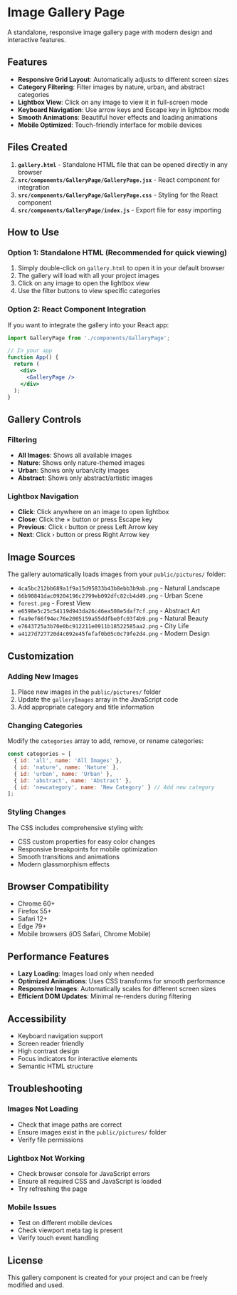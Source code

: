 # Image Gallery Page

A standalone, responsive image gallery page with modern design and interactive features.

## Features

- **Responsive Grid Layout**: Automatically adjusts to different screen sizes
- **Category Filtering**: Filter images by nature, urban, and abstract categories
- **Lightbox View**: Click on any image to view it in full-screen mode
- **Keyboard Navigation**: Use arrow keys and Escape key in lightbox mode
- **Smooth Animations**: Beautiful hover effects and loading animations
- **Mobile Optimized**: Touch-friendly interface for mobile devices

## Files Created

1. **`gallery.html`** - Standalone HTML file that can be opened directly in any browser
2. **`src/components/GalleryPage/GalleryPage.jsx`** - React component for integration
3. **`src/components/GalleryPage/GalleryPage.css`** - Styling for the React component
4. **`src/components/GalleryPage/index.js`** - Export file for easy importing

## How to Use

### Option 1: Standalone HTML (Recommended for quick viewing)

1. Simply double-click on `gallery.html` to open it in your default browser
2. The gallery will load with all your project images
3. Click on any image to open the lightbox view
4. Use the filter buttons to view specific categories

### Option 2: React Component Integration

If you want to integrate the gallery into your React app:

```jsx
import GalleryPage from './components/GalleryPage';

// In your app
function App() {
  return (
    <div>
      <GalleryPage />
    </div>
  );
}
```

## Gallery Controls

### Filtering
- **All Images**: Shows all available images
- **Nature**: Shows only nature-themed images
- **Urban**: Shows only urban/city images  
- **Abstract**: Shows only abstract/artistic images

### Lightbox Navigation
- **Click**: Click anywhere on an image to open lightbox
- **Close**: Click the × button or press Escape key
- **Previous**: Click ‹ button or press Left Arrow key
- **Next**: Click › button or press Right Arrow key

## Image Sources

The gallery automatically loads images from your `public/pictures/` folder:
- `4ca5bc212bb689a1f9a15d95833b43b8ebb3b9ab.png` - Natural Landscape
- `66b90841dac09204196c2799eb092dfc82cb4d49.png` - Urban Scene
- `forest.png` - Forest View
- `e6598e5c25c54119d943da26c46ea508e5daf7cf.png` - Abstract Art
- `fea9ef66f94ec76e2005159a55ddfbe0fc03f4b9.png` - Natural Beauty
- `e7643725a3b70e0bc912211e0911b18522585aa2.png` - City Life
- `a4127d727720d4c092e45fefaf0b05c0c79fe2d4.png` - Modern Design

## Customization

### Adding New Images
1. Place new images in the `public/pictures/` folder
2. Update the `galleryImages` array in the JavaScript code
3. Add appropriate category and title information

### Changing Categories
Modify the `categories` array to add, remove, or rename categories:

```javascript
const categories = [
  { id: 'all', name: 'All Images' },
  { id: 'nature', name: 'Nature' },
  { id: 'urban', name: 'Urban' },
  { id: 'abstract', name: 'Abstract' },
  { id: 'newcategory', name: 'New Category' } // Add new category
];
```

### Styling Changes
The CSS includes comprehensive styling with:
- CSS custom properties for easy color changes
- Responsive breakpoints for mobile optimization
- Smooth transitions and animations
- Modern glassmorphism effects

## Browser Compatibility

- Chrome 60+
- Firefox 55+
- Safari 12+
- Edge 79+
- Mobile browsers (iOS Safari, Chrome Mobile)

## Performance Features

- **Lazy Loading**: Images load only when needed
- **Optimized Animations**: Uses CSS transforms for smooth performance
- **Responsive Images**: Automatically scales for different screen sizes
- **Efficient DOM Updates**: Minimal re-renders during filtering

## Accessibility

- Keyboard navigation support
- Screen reader friendly
- High contrast design
- Focus indicators for interactive elements
- Semantic HTML structure

## Troubleshooting

### Images Not Loading
- Check that image paths are correct
- Ensure images exist in the `public/pictures/` folder
- Verify file permissions

### Lightbox Not Working
- Check browser console for JavaScript errors
- Ensure all required CSS and JavaScript is loaded
- Try refreshing the page

### Mobile Issues
- Test on different mobile devices
- Check viewport meta tag is present
- Verify touch event handling

## License

This gallery component is created for your project and can be freely modified and used.
